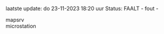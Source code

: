laatste update: 
do 23-11-2023 18:20   uur 
Status: FAALT - fout - 
<div class="service R">mapsrv</div><div class="service R">microstation</div>